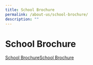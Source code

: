 ```yaml
---
title: School Brochure
permalink: /about-us/school-brochure/
description: ""
---
```

# School Brochure

<a href="/files/About%20us/Swiss-Cottage-Secondary_School-Brochure_edited25092019.pdf" target="_blank">School Brochure</a>[School Brochure](https://swisscottagesec.moe.edu.sg/wp-content/uploads/2019/09/Swiss-Cottage-Secondary_School-Brochure_edited25092019.pdf)
